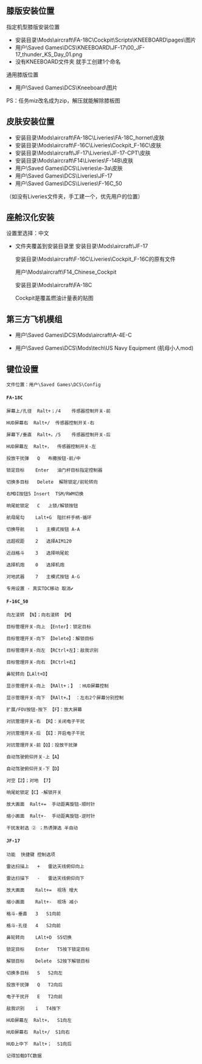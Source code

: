 ## 膝版安装位置
指定机型膝版安装位置
 
* 安装目录\Mods\aircraft\FA-18C\Cockpit\Scripts\KNEEBOARD\pages\图片
* 用户\Saved Games\DCS\KNEEBOARD\JF-17\00_JF-17_thunder_KS_Day_01.png
* 没有KNEEBOARD文件夹  就手工创建1个命名

通用膝版位置

* 用户\Saved Games\DCS\Kneeboard\图片

PS：任务miz改名成为zip，解压就能解除膝板图

## 皮肤安装位置
*  安装目录\Mods\aircraft\FA-18C\Liveries\FA-18C_hornet\皮肤
* 安装目录\Mods\aircraft\F-16C\Liveries\Cockpit_F-16C\皮肤
* 安装目录\Mods\aircraft\JF-17\Liveries\JF-17-CPT\皮肤
* 安装目录\Mods\aircraft\F14\Liveries\F-14B\皮肤
* 用户\Saved Games\DCS\Liveries\e-3a\皮肤
* 用户\Saved Games\DCS\Liveries\JF-17
* 用户\Saved Games\DCS\Liveries\F-16C_50

（如没有Liveries文件夹，手工建一个，优先用户的位置）

## 座舱汉化安装
设置里选择：中文   

* 文件夹覆盖到安装目录里 安装目录\Mods\aircraft\JF-17 

     安装目录\Mods\aircraft\F-16C\Liveries\Cockpit_F-16C的原有文件

     用户\Mods\aircraft\F14_Chinese_Cockpit

     安装目录\Mods\aircraft\FA-18C

     Cockpit是覆盖燃油计量表的贴图

## 第三方飞机模组

*  用户\Saved Games\DCS\Mods\aircraft\A-4E-C

*  用户\Saved Games\DCS\Mods\tech\US Navy Equipment   (航母小人mod)

## 键位设置

`文件位置：用户\Saved Games\DCS\Config`

#### `FA-18C` 

    屏幕上/孔径	Ralt+；/4	传感器控制开关-前

    HUD屏幕右	Ralt+/	传感器控制开关-右

    屏幕下/垂直	Ralt+。/5	传感器控制开关-后

    HUD屏幕左	Ralt+，	传感器控制开关-左

    投放干扰弹	Q	布撒按钮-前/中

    锁定目标	Enter	油门杆目标指定控制器

    切换多目标	Delete	解除锁定/前轮转向

    右MDI按钮5	Insert	TSM/RWM切换

    响尾蛇锁定	C	上锁/解锁按钮

    航母尾勾	Lalt+G	阻拦杆手柄-循环

    切换导航	1	主模式按钮 A-A

    远超视距	2	选择AIM120

    近战格斗	3	选择响尾蛇

    选择机炮	0	选择机炮

    对地武器	7	主模式按钮 A-G

    专用设置 - 真实TDC移动 取消✔

#### `F-16C_50` 

    向左滚转 【N】；向右滚转 【M】 

    目标管理开关-向上 【Enter】：锁定目标

    目标管理开关-向下 【Delete】：解锁目标

    目标管理开关-向左 【RCtrl+左】：敌我识别

    目标管理开关-向右 【RCtrl+右】

    鼻轮转向【LAlt+D】

    显示管理开关-向上 【RAlt+；】 ：HUD屏幕控制 

    显示管理开关-向下 【RAlt+。】 ：左右2个屏幕分别控制

    扩展/FOV按钮-按下 【F】：放大屏幕

    对抗管理开关-右 【R】：关闭电子干扰

    对抗管理开关-后 【E】：开启电子干扰

    对抗管理开关-前【Q】：投放干扰弹

    自动驾驶俯仰开关-上【A】

    自动驾驶俯仰开关-下【D】

    对空【2】；对地 【7】

    响尾蛇锁定【C】-解锁开关

    放大画面  Ralt+=  手动距离旋钮-顺时针

    缩小画面  Ralt+-  手动距离旋钮-逆时针

    干扰发射选 ② ；热诱弹选 半自动

#### `JF-17` 

    功能	快捷键	控制选项

    雷达扫描上	+	雷达天线俯仰向上

    雷达扫描下	-	雷达天线俯仰向下

    放大画面	Ralt+=	视场 增大

    缩小画面	Ralt+-	视场 减小

    格斗-垂直	3	S1向前

    格斗-孔径	4	S2向前

    鼻轮转向	LAlt+D	S5切换

    锁定目标	Enter	T5按下锁定目标

    解锁目标	Delete	S2按下解锁目标

    切换多目标	S	S2向左

    投放干扰弹	Q	T2向后

    电子干扰开	E	T2向前

    敌我识别	i	T4按下

    HUD屏幕左	Ralt+，	S1向左

    HUD屏幕右	Ralt+/	S1向右

    HUD上中下	Ralt+；	S1向后

    记得加载DTC数据